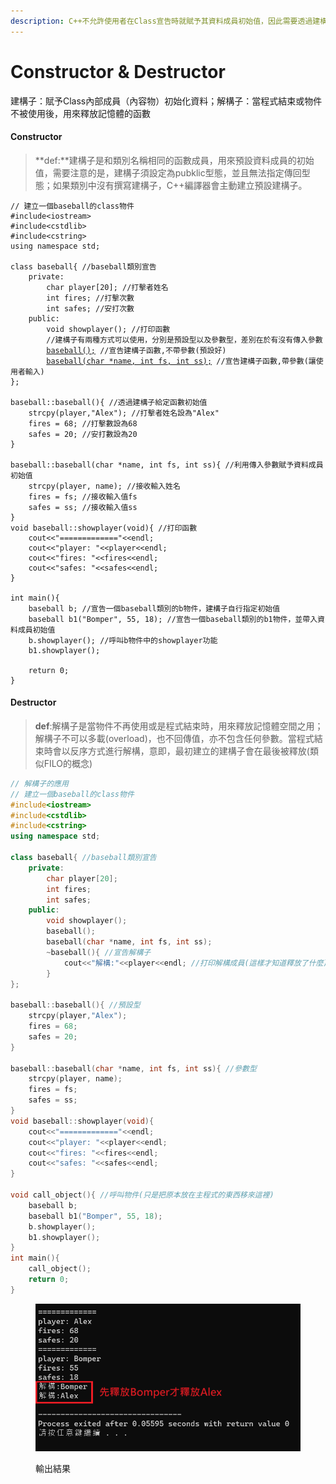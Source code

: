 ```yaml
---
description: C++不允許使用者在Class宣告時就賦予其資料成員初始值，因此需要透過建構子賦值；解構子則是為了釋放記憶體而存在，反序釋放建構子。
---
```


# Constructor & Destructor

建構子：賦予Class內部成員（內容物）初始化資料；解構子：當程式結束或物件不被使用後，用來釋放記憶體的函數

#### Constructor

> **def:**建構子是和類別名稱相同的函數成員，用來預設資料成員的初始值，需要注意的是，建構子須設定為pubklic型態，並且無法指定傳回型態；如果類別中沒有撰寫建構子，C++編譯器會主動建立預設建構子。

<pre class="language-cpp"><code class="lang-cpp">// 建立一個baseball的class物件
#include&#x3C;iostream>
#include&#x3C;cstdlib>
#include&#x3C;cstring>
using namespace std;

class baseball{ //baseball類別宣告
	private:
		char player[20]; //打擊者姓名
		int fires; //打擊次數
		int safes; //安打次數
	public:
		void showplayer(); //打印函數 
		//建構子有兩種方式可以使用，分別是預設型以及參數型，差別在於有沒有傳入參數
		<a data-footnote-ref href="#user-content-fn-1">baseball();</a> //宣告建構子函數,不帶參數(預設好) 
		<a data-footnote-ref href="#user-content-fn-2">baseball(char *name, int fs, int ss);</a> //宣告建構子函數,帶參數(讓使用者輸入)
};

baseball::baseball(){ //透過建構子給定函數初始值 
	strcpy(player,"Alex"); //打擊者姓名設為"Alex" 
	fires = 68; //打擊數設為68
	safes = 20; //安打數設為20
}

baseball::baseball(char *name, int fs, int ss){ //利用傳入參數賦予資料成員初始值 
	strcpy(player, name); //接收輸入姓名 
	fires = fs; //接收輸入值fs 
	safes = ss; //接收輸入值ss
}
void baseball::showplayer(void){ //打印函數
	cout&#x3C;&#x3C;"============="&#x3C;&#x3C;endl;
	cout&#x3C;&#x3C;"player: "&#x3C;&#x3C;player&#x3C;&#x3C;endl;
	cout&#x3C;&#x3C;"fires: "&#x3C;&#x3C;fires&#x3C;&#x3C;endl;
	cout&#x3C;&#x3C;"safes: "&#x3C;&#x3C;safes&#x3C;&#x3C;endl;
}

int main(){
	baseball b; //宣告一個baseball類別的b物件，建構子自行指定初始值 
	baseball b1("Bomper", 55, 18); //宣告一個baseball類別的b1物件，並帶入資料成員初始值 
	b.showplayer(); //呼叫b物件中的showplayer功能 
	b1.showplayer();
	
	return 0;
}
</code></pre>

#### Destructor

> **def**:解構子是當物件不再使用或是程式結束時，用來釋放記憶體空間之用；解構子不可以多載(overload)，也不回傳值，亦不包含任何參數。當程式結束時會以反序方式進行解構，意即，最初建立的建構子會在最後被釋放(類似FILO的概念)

```cpp
// 解構子的應用
// 建立一個baseball的class物件
#include<iostream>
#include<cstdlib>
#include<cstring>
using namespace std;

class baseball{ //baseball類別宣告
	private:
		char player[20]; 
		int fires; 
		int safes; 
	public:
		void showplayer(); 
		baseball(); 
		baseball(char *name, int fs, int ss); 
		~baseball(){ //宣告解構子 
			cout<<"解構:"<<player<<endl; //打印解構成員(這樣才知道釋放了什麼) 
		}
};

baseball::baseball(){ //預設型 
	strcpy(player,"Alex"); 
	fires = 68; 
	safes = 20; 
}

baseball::baseball(char *name, int fs, int ss){ //參數型 
	strcpy(player, name); 
	fires = fs; 
	safes = ss; 
}
void baseball::showplayer(void){ 
	cout<<"============="<<endl;
	cout<<"player: "<<player<<endl;
	cout<<"fires: "<<fires<<endl;
	cout<<"safes: "<<safes<<endl;
}

void call_object(){ //呼叫物件(只是把原本放在主程式的東西移來這裡) 
	baseball b; 
	baseball b1("Bomper", 55, 18); 
	b.showplayer(); 
	b1.showplayer();
}
int main(){
	call_object();
	return 0;
}
```

<figure><img src="../../.gitbook/assets/未命名.png" alt="" width="563"><figcaption><p>輸出結果</p></figcaption></figure>

[^1]: 使用預設值的建構子

[^2]: 透過參數賦予值的建構子

